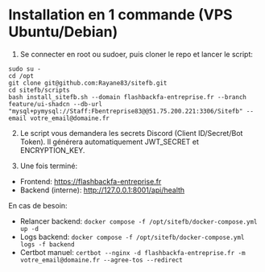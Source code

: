 # Installation en 1 commande (VPS Ubuntu/Debian)

1) Se connecter en root ou sudoer, puis cloner le repo et lancer le script:

```
sudo su -
cd /opt
git clone git@github.com:Rayane83/sitefb.git
cd sitefb/scripts
bash install_sitefb.sh --domain flashbackfa-entreprise.fr --branch feature/ui-shadcn --db-url "mysql+pymysql://Staff:Fbentreprise83@@51.75.200.221:3306/Sitefb" --email votre_email@domaine.fr
```

2) Le script vous demandera les secrets Discord (Client ID/Secret/Bot Token). Il générera automatiquement JWT_SECRET et ENCRYPTION_KEY.

3) Une fois terminé:
- Frontend: https://flashbackfa-entreprise.fr
- Backend (interne): http://127.0.0.1:8001/api/health

En cas de besoin:
- Relancer backend: `docker compose -f /opt/sitefb/docker-compose.yml up -d`
- Logs backend: `docker compose -f /opt/sitefb/docker-compose.yml logs -f backend`
- Certbot manuel: `certbot --nginx -d flashbackfa-entreprise.fr -m votre_email@domaine.fr --agree-tos --redirect`